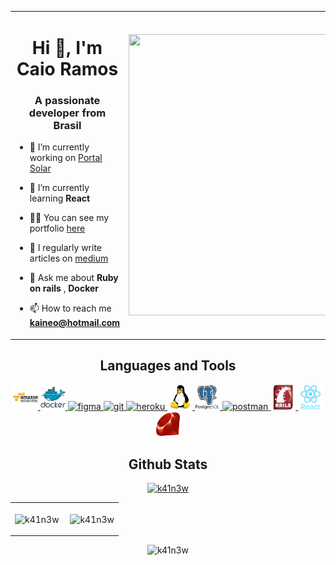 <table style="width: 100%;">
<tbody>
<tr>
<td style="width=50%;">
<h1 align="center">Hi 👋, I'm Caio Ramos</h1>  
<h3 align="center">A passionate developer from Brasil</h3>  

- 🔭 I’m currently working on [Portal Solar](https://www.portalsolar.com.br/)  

- 🌱 I’m currently learning **React**  

- 👨‍💻 You can see my portfolio [here](https://k41n3w-portfolio.vercel.app/)  

- 📝 I regularly write articles on [medium](https://medium.com/@caio_ramos)  

- 💬 Ask me about **Ruby on rails** , **Docker**

- 📫 How to reach me **kaineo@hotmail.com**   
</td>
<td style="width=50%;"><img align="right" width="500" height="450" src="https://media.giphy.com/media/XHtP7rq0zKoMxH4gBF/giphy.gif"></td>
</tr>
</tbody>
</table>
 
<h2 align="center">Languages and Tools</h2>  
<p align="center"> <a href="https://aws.amazon.com" target="_blank"> <img src="https://raw.githubusercontent.com/devicons/devicon/master/icons/amazonwebservices/amazonwebservices-original-wordmark.svg" alt="aws" width="40" height="40"/> </a> <a href="https://www.docker.com/" target="_blank"> <img src="https://raw.githubusercontent.com/devicons/devicon/master/icons/docker/docker-original-wordmark.svg" alt="docker" width="40" height="40"/> </a> <a href="https://www.figma.com/" target="_blank"> <img src="https://www.vectorlogo.zone/logos/figma/figma-icon.svg" alt="figma" width="40" height="40"/> </a> <a href="https://git-scm.com/" target="_blank"> <img src="https://www.vectorlogo.zone/logos/git-scm/git-scm-icon.svg" alt="git" width="40" height="40"/> </a> <a href="https://heroku.com" target="_blank"> <img src="https://www.vectorlogo.zone/logos/heroku/heroku-icon.svg" alt="heroku" width="40" height="40"/> </a> <a href="https://www.linux.org/" target="_blank"> <img src="https://raw.githubusercontent.com/devicons/devicon/master/icons/linux/linux-original.svg" alt="linux" width="40" height="40"/> </a> <a href="https://www.postgresql.org" target="_blank"> <img src="https://raw.githubusercontent.com/devicons/devicon/master/icons/postgresql/postgresql-original-wordmark.svg" alt="postgresql" width="40" height="40"/> </a> <a href="https://postman.com" target="_blank"> <img src="https://www.vectorlogo.zone/logos/getpostman/getpostman-icon.svg" alt="postman" width="40" height="40"/> </a> <a href="https://rubyonrails.org" target="_blank"> <img src="https://raw.githubusercontent.com/devicons/devicon/master/icons/rails/rails-original-wordmark.svg" alt="rails" width="40" height="40"/> </a> <a href="https://reactjs.org/" target="_blank"> <img src="https://raw.githubusercontent.com/devicons/devicon/master/icons/react/react-original-wordmark.svg" alt="react" width="40" height="40"/> </a> <a href="https://www.ruby-lang.org/en/" target="_blank"> <img src="https://raw.githubusercontent.com/devicons/devicon/master/icons/ruby/ruby-original.svg" alt="ruby" width="40" height="40"/> </a> </p>  

<h2 align="center">
  Github Stats  
</h2>

<p align="center"> <a href="https://github.com/ryo-ma/github-profile-trophy"><img src="https://github-profile-trophy.vercel.app/?username=k41n3w&title=Commit,Stars,Repositories&column=3" alt="k41n3w" /></a> </p> 

<table style="width: 100%;"><tbody><tr>
<td style="width=50%;">
 <p align="center"><img align="center" src="https://github-readme-stats.vercel.app/api/top-langs?username=k41n3w&show_icons=true&locale=en&layout=compact" alt="k41n3w" /></p>  
</td>
<td style="width=50%;">
 <p align="center">&nbsp;<img align="center" src="https://github-readme-stats.vercel.app/api?username=k41n3w&show_icons=true&locale=en" alt="k41n3w" /></p>  
</td>
</tr></tbody></table>

<p align="center"> <img src="https://komarev.com/ghpvc/?username=k41n3w&label=Profile%20views&color=0e75b6&style=flat" alt="k41n3w" /> </p>  
